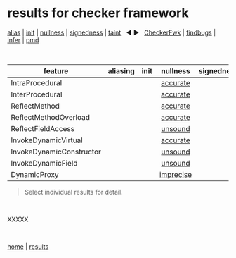 # results for checker framework

[alias](https://github.com/michaelemery/staticanalysis/blob/master/results/alias/README.md) | [init](https://github.com/michaelemery/staticanalysis/blob/master/results/init/README.md) | [nullness](https://github.com/michaelemery/staticanalysis/blob/master/results/nullness/README.md) | [signedness](https://github.com/michaelemery/staticanalysis/blob/master/results/signedness/README.md) | [taint](https://github.com/michaelemery/staticanalysis/blob/master/results/taint/README.md) &nbsp; &#x25c0; &#x25b6; &nbsp; [CheckerFwk](https://github.com/michaelemery/staticanalysis/blob/master/results/tool/checkerframework.md) | [findbugs](https://github.com/michaelemery/staticanalysis/blob/master/results/tool/findbugs.md) | [infer](https://github.com/michaelemery/staticanalysis/blob/master/results/tool/infer.md) | [pmd](https://github.com/michaelemery/staticanalysis/blob/master/results/tool/pmd.md)

<br>

| feature | aliasing | init | nullness | signedness | taint |
| --- | :---: | :---: | :---: | :---: | :---: |
| IntraProcedural |  |  | [accurate](https://github.com/michaelemery/staticanalysis/blob/master/src/nullness/checkerframework.md#IntraProcedural)  |  |  |
| InterProcedural |  |  | [accurate](https://github.com/michaelemery/staticanalysis/blob/master/src/nullness/checkerframework.md#InterProcedural) |  |  |
| ReflectMethod |  |  | [accurate](https://github.com/michaelemery/staticanalysis/blob/master/src/nullness/checkerframework.md#ReflectMethod) |  |  |
| ReflectMethodOverload |  |  | [accurate](https://github.com/michaelemery/staticanalysis/blob/master/src/nullness/checkerframework.md#ReflectMethodOverload) |  |  |
| ReflectFieldAccess |  |  | [unsound](https://github.com/michaelemery/staticanalysis/blob/master/src/nullness/checkerframework.md#ReflectFieldAccess) |  |  |
| InvokeDynamicVirtual |  |  | [accurate](https://github.com/michaelemery/staticanalysis/blob/master/src/nullness/checkerframework.md#InvokeDynamicVirtual) |  |  |
| InvokeDynamicConstructor |  |  | [unsound](https://github.com/michaelemery/staticanalysis/blob/master/src/nullness/checkerframework.md#InvokeDynamicConstructor) |  |  |
| InvokeDynamicField |  |  | [unsound](https://github.com/michaelemery/staticanalysis/blob/master/src/nullness/checkerframework.md#InvokeDynamicField) |  |  |
| DynamicProxy |  |  | [imprecise](https://github.com/michaelemery/staticanalysis/blob/master/src/nullness/checkerframework.md#DynamicProxy) |  |  |

> Select individual results for detail.

<br>

XXXXX

<br>

[home](https://github.com/michaelemery/staticanalysis) | [results](https://github.com/michaelemery/staticanalysis/blob/master/results/README.md)
